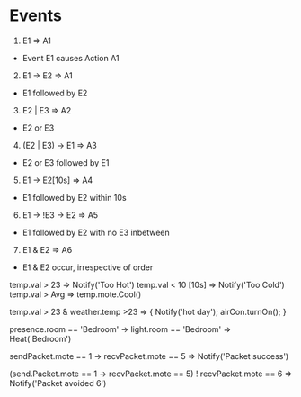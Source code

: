 Events
======
1) E1 => A1
 - Event E1 causes Action A1
2) E1 -> E2 => A1
 - E1 followed by E2
3) E2 | E3 => A2
 - E2 or E3 
4) (E2 | E3) -> E1 => A3
 - E2 or E3 followed by E1
5) E1 -> E2[10s] => A4
 - E1 followed by E2 within 10s
6) E1 -> !E3 -> E2 => A5
 - E1 followed by E2 with no E3 inbetween
7) E1 & E2 => A6
 - E1 & E2 occur, irrespective of order

 temp.val > 23 => Notify('Too Hot')
 temp.val < 10 [10s] => Notify('Too Cold')
 temp.val > Avg => temp.mote.Cool()
 
 temp.val > 23 & weather.temp >23 => {
 	Notify('hot day');
 	airCon.turnOn();
 }

 presence.room == 'Bedroom' -> light.room == 'Bedroom' => Heat('Bedroom')

 sendPacket.mote == 1 -> recvPacket.mote == 5 => Notify('Packet success')

 (send.Packet.mote == 1 -> recvPacket.mote == 5) ! recvPacket.mote == 6 => Notify('Packet avoided 6')